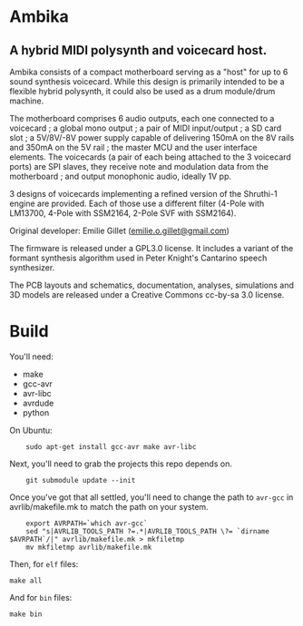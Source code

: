 # Ambika
## A hybrid MIDI polysynth and voicecard host.

Ambika consists of a compact motherboard serving as a "host" for up to 6 sound synthesis voicecard. While this design is primarily intended to be a flexible hybrid polysynth, it could also be used as a drum module/drum machine.

The motherboard comprises 6 audio outputs, each one connected to a voicecard ; a global mono output ; a pair of MIDI input/output ; a SD card slot ; a 5V/8V/-8V power supply capable of delivering 150mA on the 8V rails and 350mA on the 5V rail ; the master MCU and the user interface elements. The voicecards (a pair of each being attached to the 3 voicecard ports) are SPI slaves, they receive note and modulation data from the motherboard ; and output monophonic audio, ideally 1V pp.

3 designs of voicecards implementing a refined version of the Shruthi-1 engine are provided. Each of those use a different filter (4-Pole with LM13700, 4-Pole with SSM2164, 2-Pole SVF with SSM2164).

Original developer: Emilie Gillet (emilie.o.gillet@gmail.com)

The firmware is released under a GPL3.0 license. It includes a variant of the formant synthesis algorithm used in Peter Knight's Cantarino speech synthesizer.

The PCB layouts and schematics, documentation, analyses, simulations and 3D models are released under a Creative Commons cc-by-sa 3.0 license.

# Build

You'll need:
- make
- gcc-avr
- avr-libc
- avrdude
- python

On Ubuntu:
```
    sudo apt-get install gcc-avr make avr-libc
```

Next, you'll need to grab the projects this repo depends on.
```
    git submodule update --init
```

Once you've got that all settled, you'll need to change the path to `avr-gcc` in avrlib/makefile.mk
to match the path on your system.

```
    export AVRPATH=`which avr-gcc`
    sed "s|AVRLIB_TOOLS_PATH ?=.*|AVRLIB_TOOLS_PATH \?= `dirname $AVRPATH`/|" avrlib/makefile.mk > mkfiletmp
    mv mkfiletmp avrlib/makefile.mk
```

Then, for `elf` files:

```
make all
```

And for `bin` files:
```
make bin
```

